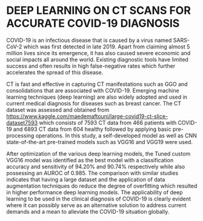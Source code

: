 # DEEP LEARNING ON CT SCANS FOR ACCURATE COVID-19 DIAGNOSIS 

COVID-19 is an infectious disease that is caused by a virus named SARS-CoV-2 which was first detected in late 2019. Apart from claiming almost 5 million lives since its emergence, it has also caused severe economic and social impacts all around the world. Existing diagnostic tools have limited success and often results in high false-negative rates which further accelerates the spread of this disease.

CT is fast and effective in capturing CT manifestations such as GGO and consolidations that are associated with COVID-19. Emerging machine learning techniques (deep learning) are also widely adopted and used in current medical diagnosis for diseases such as breast cancer. The CT dataset was assessed and obtained from https://www.kaggle.com/maedemaftouni/large-covid19-ct-slice-dataset7593 which consists of 7593 CT data from 466 patients with COVID-19 and 6893 CT data from 604 healthy followed by applying basic pre-processing operations. In this study, a self-developed model as well as CNN state-of-the-art pre-trained models such as VGG16 and VGG19 were used. 

After optimization of the various deep learning models, the Tuned custom VGG16 model was identified as the best model with a classification accuracy and sensitivity of 94.20% and 90.74% respectively while also possessing an AUROC of 0.985. The comparison with similar studies indicates that having a large dataset and the application of data augmentation techniques do reduce the degree of overfitting which resulted in higher performance deep learning models. The applicability of deep learning to be used in the clinical diagnosis of COVID-19 is clearly evident where it can possibly serve as an alternative solution to address current demands and a mean to alleviate the COVID-19 situation globally. 
